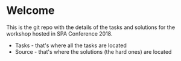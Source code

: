 # Welcome
This is the git repo with the details of the tasks and solutions for the workshop hosted in SPA Conference 2018.

* Tasks - that's where all the tasks are located
* Source - that's where the solutions (the hard ones) are located
